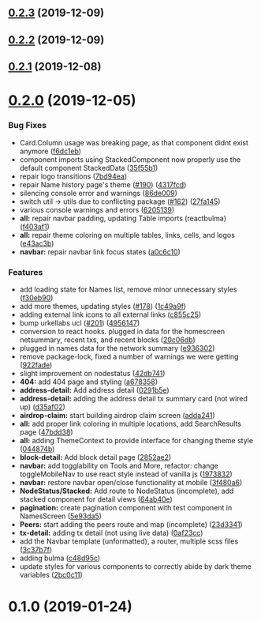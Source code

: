 ## [0.2.3](https://github.com/HandshakeAlliance/HNScan/compare/0.2.2...0.2.3) (2019-12-09)



## [0.2.2](https://github.com/HandshakeAlliance/HNScan/compare/0.2.1...0.2.2) (2019-12-09)



## [0.2.1](https://github.com/HandshakeAlliance/HNScan/compare/0.2.0...0.2.1) (2019-12-08)



# [0.2.0](https://github.com/HandshakeAlliance/HNScan/compare/v0.1.0...0.2.0) (2019-12-05)


### Bug Fixes

* Card.Column usage was breaking page, as that component didnt exist anymore ([f6dc1eb](https://github.com/HandshakeAlliance/HNScan/commit/f6dc1eb17ab3d06743da66b9d4eb06f3d64cac81))
* component imports using StackedComponent now properly use the default component StackedData ([35f55b1](https://github.com/HandshakeAlliance/HNScan/commit/35f55b17e1f140f9ffb937983852a375559482b6))
* repair logo transitions ([7bd94ea](https://github.com/HandshakeAlliance/HNScan/commit/7bd94eaabd296a5e21e36b29d74045bbce83c0c1))
* repair Name history page's theme ([#190](https://github.com/HandshakeAlliance/HNScan/issues/190)) ([4317fcd](https://github.com/HandshakeAlliance/HNScan/commit/4317fcdddd7b56bd39c1b9354eab6719712bf312))
* silencing console error and warnings ([86de009](https://github.com/HandshakeAlliance/HNScan/commit/86de0090f9861e6c301b793bfc8a3572656692e7))
* switch util -> utils due to conflicting package ([#162](https://github.com/HandshakeAlliance/HNScan/issues/162)) ([27fa145](https://github.com/HandshakeAlliance/HNScan/commit/27fa145e360a82928b87967a25fd6bc05ca72a6d))
* various console warnings and errors ([6205139](https://github.com/HandshakeAlliance/HNScan/commit/6205139fa86b103f81d1674ccb6c16931e0c4d4d))
* **all:** repair navbar padding, updating Table imports (reactbulma) ([f403af1](https://github.com/HandshakeAlliance/HNScan/commit/f403af1a936d46e2600327ab718bb48c0916302f))
* **all:** repair theme coloring on multiple tables, links, cells, and logos ([e43ac3b](https://github.com/HandshakeAlliance/HNScan/commit/e43ac3bc1edf7bd8b6474bc418d9d6f0b6d34521))
* **navbar:** repair navbar link focus states ([a0c6c10](https://github.com/HandshakeAlliance/HNScan/commit/a0c6c1083a701b264673afc5626710bbeecaaba2))


### Features

* add loading state for Names list, remove minor unnecessary styles ([f30eb90](https://github.com/HandshakeAlliance/HNScan/commit/f30eb90658d490efac84f4b58c34fe766f107bcd))
* add more themes, updating styles ([#178](https://github.com/HandshakeAlliance/HNScan/issues/178)) ([1c49a9f](https://github.com/HandshakeAlliance/HNScan/commit/1c49a9ff56dd83e693be3ccea63d1d032db75725))
* adding external link icons to all external links ([c855c25](https://github.com/HandshakeAlliance/HNScan/commit/c855c25bfa876fe0039efe539ed7fdc77d6ffb16))
* bump urkellabs ucl ([#201](https://github.com/HandshakeAlliance/HNScan/issues/201)) ([4956147](https://github.com/HandshakeAlliance/HNScan/commit/495614765693fc958628e7fdfb38535a89a21d8c))
* conversion to react hooks. plugged in data for the homescreen netsummary, recent txs, and recent blocks ([20c06db](https://github.com/HandshakeAlliance/HNScan/commit/20c06dbb8c9ac4a99a514b28aa8f464f2f28bba9))
* plugged in names data for the network summary ([e936302](https://github.com/HandshakeAlliance/HNScan/commit/e936302661590eb29d14cb22588b0d774ddbd821))
* remove package-lock, fixed a number of warnings we were getting ([922fade](https://github.com/HandshakeAlliance/HNScan/commit/922fadec4d4892c3d53b23e446ab3556140eda8d))
* slight improvement on nodestatus ([42db741](https://github.com/HandshakeAlliance/HNScan/commit/42db741c788bf45ac75e654dd00f55ff43c05c1d))
* **404:** add 404 page and styling ([a678358](https://github.com/HandshakeAlliance/HNScan/commit/a6783589bead81863f22cd3dc104b1719d3bd94a))
* **address-detail:** Add address detail ([0291b5e](https://github.com/HandshakeAlliance/HNScan/commit/0291b5ec6121310bc896278bdcb0146c2bf0d27f))
* **address-detail:** adding the address detail tx summary card (not wired up) ([d35af02](https://github.com/HandshakeAlliance/HNScan/commit/d35af0256b97538eb726f86921d31ce27a2c231f))
* **airdrop-claim:** start building airdrop claim screen ([adda241](https://github.com/HandshakeAlliance/HNScan/commit/adda2418f891ad830423e3bdc6d8b5ff18b268a0))
* **all:** add proper link coloring in multiple locations, add SearchResults page ([47bdd38](https://github.com/HandshakeAlliance/HNScan/commit/47bdd3809eb0795c5277cf6c9f8e74fc13be310d))
* **all:** adding ThemeContext to provide interface for changing theme style ([044874b](https://github.com/HandshakeAlliance/HNScan/commit/044874bddb13c697eabfc76eafec04bc94fa20e9))
* **block-detail:** Add block detail page ([2852ae2](https://github.com/HandshakeAlliance/HNScan/commit/2852ae28f9cf2cdeb3bfe49e3cd1bb0c2c1fc039))
* **navbar:**  add togglability on Tools and More, refactor: change toggleMobileNav to use react style instead of vanilla js ([1973832](https://github.com/HandshakeAlliance/HNScan/commit/1973832e23d856086bbd3aafd632e70dc220ddc6))
* **navbar:** restore navbar open/close functionality at mobile ([3f480a6](https://github.com/HandshakeAlliance/HNScan/commit/3f480a6ddca1cfdb09defe6c921d6ee4fe2f0a2c))
* **NodeStatus/Stacked:** Add route to NodeStatus (incomplete), add stacked component for detail views ([64ab40e](https://github.com/HandshakeAlliance/HNScan/commit/64ab40e39c447610baa1cd4bea2d47b15fc1961f))
* **pagination:** create pagination component with test component in NamesScreen ([5e93da5](https://github.com/HandshakeAlliance/HNScan/commit/5e93da594222286fbc2f35b71bb27886bd1bf480))
* **Peers:** start adding the peers route and map (incomplete) ([23d3341](https://github.com/HandshakeAlliance/HNScan/commit/23d33416d41457ca190e3a7192595dbd11364aaa))
* **tx-detail:** adding tx detail (not using live data) ([0af23cc](https://github.com/HandshakeAlliance/HNScan/commit/0af23cc8f94302bd8e0d132c5b8d66da374d9496))
* add the Navbar template (unformatted), a router, multiple scss files ([3c37b7f](https://github.com/HandshakeAlliance/HNScan/commit/3c37b7feb7cd0b9e54fa3217bfc6fe04215f5c56))
* adding bulma ([c48d95c](https://github.com/HandshakeAlliance/HNScan/commit/c48d95cd56f71854a008c4f2c5d04c3685248863))
* update styles for various components to correctly abide by dark theme variables ([2bc0c11](https://github.com/HandshakeAlliance/HNScan/commit/2bc0c119f77a06688d3c19616666fd76e0ad7f8e))



# 0.1.0 (2019-01-24)



